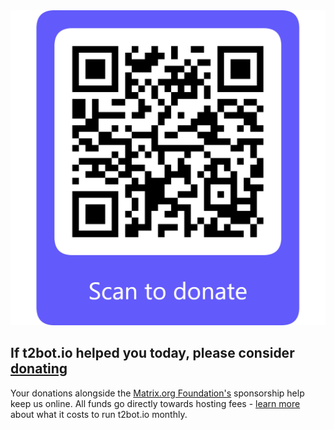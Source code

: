 <div class="banner promo" style="margin-top: 32px">

<img src="/assets/img/promo/donate.png" alt="QR code donate link" class="large" />

<div class="promo-content">

<h2>If t2bot.io helped you today, please consider <a href="/donations">donating</a></h2>

Your donations alongside the [Matrix.org Foundation's](https://matrix.org) sponsorship help keep us online. All funds go directly towards hosting fees - [learn more](/donations) about what it costs to run t2bot.io monthly.

</div>

</div>

